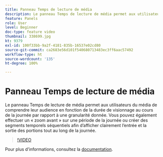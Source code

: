 ```yaml
---
title: Panneau Temps de lecture de média
description: Le panneau Temps de lecture de média permet aux utilisateurs du média de comprendre leur audience en fonction de la durée de visionnage au cours de la journée par rapport à une granularité donnée. Vous pouvez également effectuer un « zoom avant » sur une période de la journée ou créer des segments temporels séquentiels afin d’afficher clairement l’entrée et la sortie des portions tout au long de la journée.
feature: Panels
role: User
level: Beginner
doc-type: feature video
thumbnail: 338699.jpg
kt: 9379
exl-id: 100f33bb-9a2f-4181-835b-16537e02cd80
source-git-commit: ca2683e56d101f540680713483ec3ff6aac57492
workflow-type: ht
source-wordcount: '135'
ht-degree: 100%

---
```


# Panneau Temps de lecture de média

Le panneau Temps de lecture de média permet aux utilisateurs du média de comprendre leur audience en fonction de la durée de visionnage au cours de la journée par rapport à une granularité donnée. Vous pouvez également effectuer un « zoom avant » sur une période de la journée ou créer des segments temporels séquentiels afin d’afficher clairement l’entrée et la sortie des portions tout au long de la journée.

>[!VIDEO](https://video.tv.adobe.com/v/338699/?quality=12&learn=on)

Pour plus dʼinformations, consultez la [documentation](https://experienceleague.adobe.com/docs/media-analytics/using/media-reports/media-workspace-panels/media-playback-time-spent.html?lang=fr).
